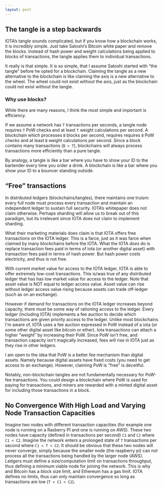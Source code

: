 ```yaml
---
layout: post
---
```


## The tangle is a step backwards

IOTA’s tangle sounds complicated, but if you know how a blockchain works, it is incredibly simple. Just take Satoshi’s Bitcoin white paper and remove the blocks.  Instead of hash power and weight calculations being applied to blocks of transactions, the tangle applies them to individual transactions.

It really is that simple. It is so simple, that I assume Satoshi started with “the tangle” before he opted for a blockchain. Claiming the tangle as a new alternative to the blockchain is like claiming the axis is a new alternative to the wheel. The wheel could not exist without the axis, just as the blockchain could not exist without the tangle.

### Why use blocks?

While there are many reasons, I think the most simple and important is efficiency.

If we assume a network has `T` transactions per seconds, a tangle node requires `T` PoW checks and at least `T` weight calculations per second. A blockchain which processes `B` blocks per second, requires requires `B` PoW checks and at least `B` weight calculations per second. Since a block contains many transactions (`B < T`), blockchains will always process transactions more efficiently than a pure tangle.

By analogy, a tangle is like a bar where you have to show your ID to the bartender every time you order a drink. A blockchain is like a bar where you show your ID to a bouncer standing outside.

## “Free” transactions

In distributed ledgers (blockchains/tangles), there maintains one truism: every full node must process every transaction and maintain an independent ledger to sustain full security.  IOTA’s whitepaper does not claim otherwise. Perhaps sharding will allow us to break out of this paradigm, but its irrelevant since IOTA does not claim to implement sharding.

What their marketing materials does claim is that IOTA offers free transactions on the IOTA ledger. This is a farce, just as it was farce when claimed by many blockchains before the IOTA. What the IOTA *does* do is replace transaction fees paid in terms of iota (or another digital asset) with transaction fees paid in terms of hash power. But hash power costs electricity, and thus is not free.

With current market value for access to the IOTA ledger, IOTA is able to offer extremely low-cost transactions. This is/was true of any distributed ledger that has has low market value for access to the ledger. Note that asset value is NOT equal to ledger access value. Asset value can rise without ledger access value rising because assets can trade off-ledger (such as on an exchange).

However if demand for transactions on the IOTA ledger increases beyond capacity, there must be some way of rationing access to the ledger. Every ledger (including IOTA) implements a fee auction to decide which transactions are given priority access to the ledger. Unlike most blockchains I'm aware of, IOTA uses a fee auction  expressed in PoW instead of a iota (or some other digital asset like bitcoin or ether). Iota transactions can attach a higher “weight” by increasing their PoW. Since PoW isn’t free, and transaction capacity isn't magically increased, fees will rise in IOTA just as they rise in other ledgers.

I am open to the idea that PoW is a better fee mechanism than digital assets. Namely because digital assets have fixed costs (you need to get access to an exchange). However, claiming PoW is "free" is deceitful.

Notably, non-blockchain tangles are not fundamentally necessary for PoW-fee transactions. You could design a blockchain where PoW is used for paying for transactions, and miners are rewarded with a minted digital asset for including those transactions in a block.

## No Convergence With High Load and Varying Node Transaction Capacities

Imagine two nodes with different transaction capacities (for example one node is running on a Rasberry PI and one is running on AWS). These two nodes have capacity (defined in transactions per second) `C1` and `C2` where `C1 < C2`. Imagine the network enters a prolonged state of `T` transactions per second where `C1 < T < C2`. It should be obvious that these two nodes will never converge, simply because the smaller node (the raspberry pi) can not process all the transactions being handled by the larger node (AWS). Ledgers must define a size/computation limit on transactions throughput, thus defining a minimum viable node for joining the network. This is why and Bitcoin has a block size limit, and Ethereum has a gas limit. IOTA defines no limits, thus can only maintain convergence so long as transactions are low (`T < C1 < C2`).
